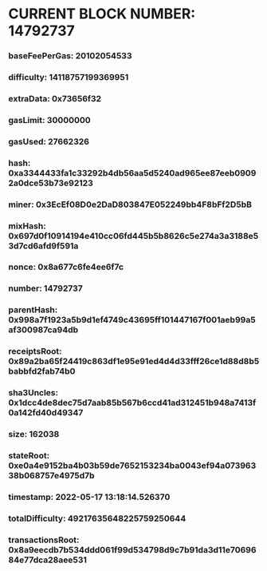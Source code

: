 # CURRENT BLOCK NUMBER: 14792737

### baseFeePerGas: 20102054533
### difficulty: 14118757199369951
### extraData: 0x73656f32
### gasLimit: 30000000
### gasUsed: 27662326
### hash: 0xa3344433fa1c33292b4db56aa5d5240ad965ee87eeb09092a0dce53b73e92123
### miner: 0x3EcEf08D0e2DaD803847E052249bb4F8bFf2D5bB
### mixHash: 0x697d0f10914194e410cc06fd445b5b8626c5e274a3a3188e53d7cd6afd9f591a
### nonce: 0x8a677c6fe4ee6f7c
### number: 14792737
### parentHash: 0x998a7f1923a5b9d1ef4749c43695ff101447167f001aeb99a5af300987ca94db
### receiptsRoot: 0x89a2ba65f24419c863df1e95e91ed4d4d33fff26ce1d88d8b5babbfd2fab74b0
### sha3Uncles: 0x1dcc4de8dec75d7aab85b567b6ccd41ad312451b948a7413f0a142fd40d49347
### size: 162038
### stateRoot: 0xe0a4e9152ba4b03b59de7652153234ba0043ef94a07396338b068757e4975d7b
### timestamp: 2022-05-17 13:18:14.526370
### totalDifficulty: 49217635648225759250644
### transactionsRoot: 0x8a9eecdb7b534ddd061f99d534798d9c7b91da3d11e7069684e77dca28aee531
